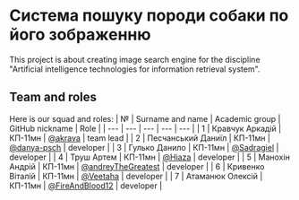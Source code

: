 # Система пошуку породи собаки по його зображенню

This project is about creating image search engine for the discipline "Artificial intelligence technologies for information retrieval system".

## Team and roles

Here is our squad and roles:
| № | Surname and name | Academic group | GitHub nickname | Role |
| --- | --- | --- | --- | --- | 
| 1 | Кравчук Аркадій | КП-11мн | [@akrava](https://github.com/akrava) | team lead |
| 2 | Песчанський Даниїл | КП-11мн | [@danya-psch](https://github.com/danya-psch) | developer |
| 3 | Гулько Данило | КП-11мн | [@Sadragiel](https://github.com/Sadragiel) | developer |
| 4 | Труш Артем | КП-11мн | [@Hiaza](https://github.com/Hiaza) | developer |
| 5 | Манохін Андрій | КП-11мн | [@andreyTheGreatest](https://github.com/andreyTheGreatest) | developer |
| 6 | Кривенко Віталій | КП-11мн | [@Veetaha](https://github.com/Veetaha) | developer |
| 7 | Атаманюк Олексій | КП-11мн | [@FireAndBlood12](https://github.com/FireAndBlood12) | developer |
